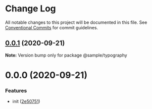 # Change Log

All notable changes to this project will be documented in this file.
See [Conventional Commits](https://conventionalcommits.org) for commit guidelines.

## [0.0.1](https://github.com/nnishimura/design-system-boilerplate/compare/@sample/typography@0.0.0...@sample/typography@0.0.1) (2020-09-21)

**Note:** Version bump only for package @sample/typography





# 0.0.0 (2020-09-21)


### Features

* init ([2e50751](https://github.com/nnishimura/design-system-boilerplate/commit/2e50751bd85b163157ae27b7b0257a67541cdde2))
